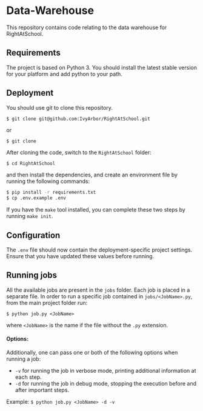 # Data-Warehouse
This repository contains code relating to the data warehouse for RightAtSchool.

## Requirements

The project is based on Python 3. You should install the latest stable version for your platform and add python to your path.

## Deployment

You should use git to clone this repository.

```shell
$ git clone git@github.com:IvyArbor/RightAtSchool.git
```

or

```shell
$ git clone 
```

After cloning the code, switch to the `RightAtSchool` folder:

```bash
$ cd RightAtSchool
```

and then install the dependencies, and create an environment file by running the following commands:

```bash
$ pip install -r requirements.txt
$ cp .env.example .env
```

If you have the `make` tool installed, you can complete these two steps by running `make init`.

## Configuration

The `.env` file should now contain the deployment-specific project settings. Ensure that you have updated these values before running.

## Running jobs

All the available jobs are present in the `jobs` folder. Each job is placed in a separate file. In order to run a specific job contained in `jobs/<JobName>.py`, from the main project folder run:

```shell
$ python job.py <JobName>
```

where  `<JobName>` is the name if the file without the `.py` extension.

#### Options:

Additionally, one can pass one or both of the following options when running a job:

* `-v` for running the job in verbose mode, printing additional information at each step.
* `-d` for running the job in debug mode, stopping the execution before and after important steps.

Example: `$ python job.py <JobName> -d -v`

